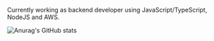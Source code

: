 Currently working as backend developer using JavaScript/TypeScript, NodeJS and AWS. 

![Anurag's GitHub stats](https://github-readme-stats.vercel.app/api?username=feeeeliipe&hide=contribs,prs&theme=radical)
